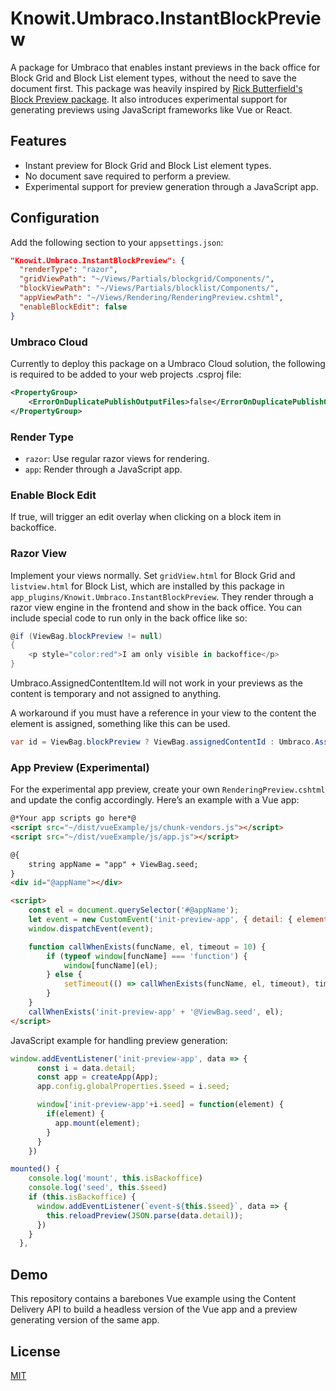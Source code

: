 # Knowit.Umbraco.InstantBlockPreview

A package for Umbraco that enables instant previews in the back office for Block Grid and Block List element types, without the need to save the document first. This package was heavily inspired by [Rick Butterfield's Block Preview package](https://github.com/rickbutterfield/Umbraco.Community.BlockPreview). It also introduces experimental support for generating previews using JavaScript frameworks like Vue or React.

## Features
- Instant preview for Block Grid and Block List element types.
- No document save required to perform a preview.
- Experimental support for preview generation through a JavaScript app.

## Configuration

Add the following section to your `appsettings.json`:

```json
"Knowit.Umbraco.InstantBlockPreview": {
  "renderType": "razor",
  "gridViewPath": "~/Views/Partials/blockgrid/Components/",
  "blockViewPath": "~/Views/Partials/blocklist/Components/",
  "appViewPath": "~/Views/Rendering/RenderingPreview.cshtml",
  "enableBlockEdit": false
}
```

### Umbraco Cloud
Currently to deploy this package on a Umbraco Cloud solution, the following is required to be added to your web projects .csproj file:

```xml
<PropertyGroup>
    <ErrorOnDuplicatePublishOutputFiles>false</ErrorOnDuplicatePublishOutputFiles>
</PropertyGroup>
```

### Render Type
- `razor`: Use regular razor views for rendering.
- `app`: Render through a JavaScript app.

### Enable Block Edit
If true, will trigger an edit overlay when clicking on a block item in backoffice.

### Razor View
Implement your views normally. Set `gridView.html` for Block Grid and `listview.html` for Block List, which are installed by this package in `app_plugins/Knowit.Umbraco.InstantBlockPreview`. They render through a razor view engine in the frontend and show in the back office. You can include special code to run only in the back office like so:

```csharp
@if (ViewBag.blockPreview != null)
{
    <p style="color:red">I am only visible in backoffice</p>
}
```

Umbraco.AssignedContentItem.Id will not work in your previews as the content is temporary and not assigned to anything.

A workaround if you must have a reference in your view to the content the element is assigned, something like this can be used.

```csharp
var id = ViewBag.blockPreview ? ViewBag.assignedContentId : Umbraco.AssignedContentItem.Id;
```
### App Preview (Experimental)
For the experimental app preview, create your own `RenderingPreview.cshtml` and update the config accordingly. Here’s an example with a Vue app:

```html
@*Your app scripts go here*@
<script src="~/dist/vueExample/js/chunk-vendors.js"></script>
<script src="~/dist/vueExample/js/app.js"></script>

@{
    string appName = "app" + ViewBag.seed;
}
<div id="@appName"></div>

<script>
    const el = document.querySelector('#@appName');
    let event = new CustomEvent('init-preview-app', { detail: { element: el, seed: '@ViewBag.seed' } });
    window.dispatchEvent(event);

    function callWhenExists(funcName, el, timeout = 10) {
        if (typeof window[funcName] === 'function') {
            window[funcName](el);
        } else {
            setTimeout(() => callWhenExists(funcName, el, timeout), timeout);
        }
    }
    callWhenExists('init-preview-app' + '@ViewBag.seed', el);
</script>
```

JavaScript example for handling preview generation:

```javascript
window.addEventListener('init-preview-app', data => {
      const i = data.detail;
      const app = createApp(App);
      app.config.globalProperties.$seed = i.seed;

      window['init-preview-app'+i.seed] = function(element) {
        if(element) {
          app.mount(element);
        }
      }
    })
```
```javascript
mounted() {
    console.log('mount', this.isBackoffice)
    console.log('seed', this.$seed)
    if (this.isBackoffice) {
      window.addEventListener(`event-${this.$seed}`, data => {
        this.reloadPreview(JSON.parse(data.detail));
      })
    }
  },
```
## Demo

This repository contains a barebones Vue example using the Content Delivery API to build a headless version of the Vue app and a preview generating version of the same app.

## License
[MIT](LICENSE)
